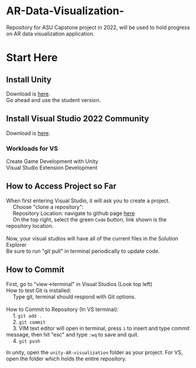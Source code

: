 # AR-Data-Visualization-
Repository for ASU Capstone project in 2022, will be used to hold progress on AR data visualization application.

# Start Here

## Install Unity
Download is [here](https://store.unity.com/#plans-individual).<br />
Go ahead and use the student version.

## Install Visual Studio 2022 Community

Download is [here](https://visualstudio.microsoft.com/vs/).  

### Workloads for VS

Create Game Development with Unity<br />
Visual Studio Extension Development

## How to Access Project so Far
When first entering Visual Studio, it will ask you to create a project. <br />
&emsp; Choose "clone a repository": <br />
&emsp; 	Repository Location: navigate to github page [here](https://github.com/Logan-Bock/Love-and-War) <br />
&emsp; On the top right, select the green `Code` button, link shown is the repository location.<br />
<br />
Now, your visual studios will have all of the current files in the Solution Explorer<br />
Be sure to run "git pull" in terminal periodically to update code.<br />

## How to Commit
First, go to "view->terminal" in Visual Studios (Look top left)<br />
How to test Git is installed: <br />
&emsp; Type git, terminal should respond with Git options.<br /><br />
How to Commit to Repository (In VS terminal):<br />
&emsp; 1. `git add .` <br />
&emsp; 2. `git commit` <br /> 
&emsp; 3. VIM text editor will open in terminal, press `i` to insert and type commit message, then hit "esc" and type `:wq` to save and quit. <br />
&emsp; 4. `git push` <br />

In unity, open the `unity-AR-visualization` folder as your project. For VS, open the folder which holds the entire repository.
